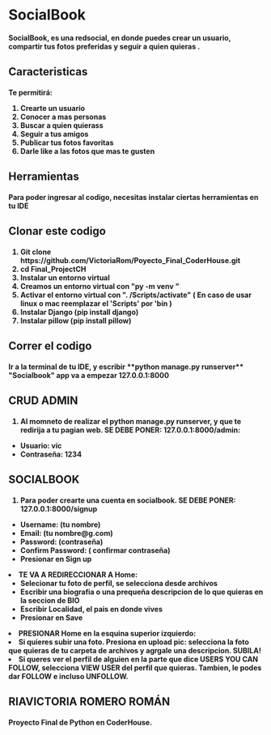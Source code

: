 <h1>SocialBook</h1>

<h4> SocialBook, es una redsocial, en donde puedes crear un usuario, compartir tus fotos preferidas y seguir a quien quieras .</h4>


<h2> Caracteristicas </h2>

<h4> Te permitirá:
<ol>
<li>Crearte un usuario </li>
<liModificar tu perfil, añadiendo una foto y una biografia </li>
<li>Conocer a mas personas </li>
<li>Buscar a quien quierass</li>
<li>Seguir a tus amigos</li>
<li>Publicar tus fotos favoritas</li>
<li>Darle like a las fotos que mas te gusten</li>
</ol>
</h4>

<h2> Herramientas </h2>

<h4> Para poder ingresar al codigo, necesitas instalar ciertas herramientas en tu IDE </h4>

<h2> Clonar este codigo </h3>

<h4> 
<ol>
<li>Git clone https://github.com/VictoriaRom/Poyecto_Final_CoderHouse.git</li>
<li> cd Final_ProjectCH</li>
<li>Instalar un entorno virtual</li>
<li>Creamos un entorno virtual con "py -m venv <nombre entorno virtual>"</li>
<li>Activar el entorno virtual con ". <nombre entorno virtual>/Scripts/activate"
( En caso de usar linux o mac reemplazar el 'Scripts' por 'bin )</li>
<li>Instalar Django (pip install django)</li>
<li>Instalar pillow (pip install pillow)</li>

</ol>
</h4>

<h2> Correr el codigo </h2>

<h4> Ir a la terminal de tu IDE, y escribir **python manage.py runserver** "Socialbook" app va a empezar 127.0.0.1:8000
</h4>


<h2>CRUD ADMIN</h2>

<h4>
<ol>
<li>Al momneto de realizar el python manage.py runserver, y que te redirija a tu pagian web.
SE DEBE PONER:  127.0.0.1:8000/admin:</li>
</ol>
<ul>
<li>Usuario: vic </li>
<li>Contraseña: 1234 </li>
</ul>
</h4>

<h2>SOCIALBOOK</h2>

<h4> 
<ol>
<li>Para poder crearte una cuenta en socialbook.
SE DEBE PONER: 127.0.0.1:8000/signup</li>
</ol>
<ul>
<li>Username: (tu nombre)</li>
<li>Email: (tu nombre@g.com)</li>
<li>Password: (contraseña)</li>
<li>Confirm Password: ( confirmar contraseña) </li>
<li> Presionar en Sign up</li>
</ul>
<li>TE VA A REDIRECCIONAR A Home:
<ul>
<li>Selecionar tu foto de perfil, se selecciona desde archivos</li>
<li>Escribir una biografia o una prequeña descripcion de lo que quieras en la seccion de BIO</li>
<li>Escribir Localidad, el pais en donde vives</li>
<li>Presionar en Save</li>
</ul>
<li>PRESIONAR Home en la esquina superior izquierdo:
<li>Si quieres subir una foto. Presiona en upload pic: selecciona la foto que quieras de tu carpeta de archivos y agrgale una descripcion. SUBILA!
<li> Si queres ver el perfil de alguien en la parte que dice USERS YOU CAN FOLLOW, selecciona VIEW USER del perfil que quieras. Tambien, le podes dar FOLLOW e incluso UNFOLLOW.</li>
</ol>
</h4>

<h2>RIAVICTORIA ROMERO ROMÁN</h2>

<h4> Proyecto Final de Python en CoderHouse.</h4>


